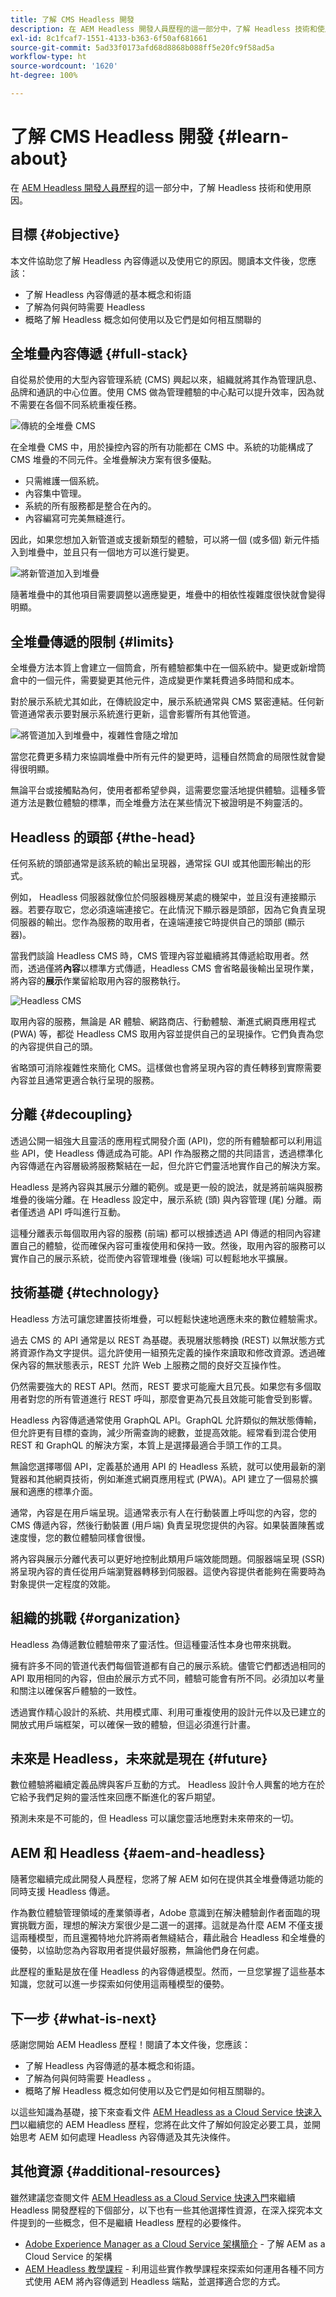 ```yaml
---
title: 了解 CMS Headless 開發
description: 在 AEM Headless 開發人員歷程的這一部分中，了解 Headless 技術和使用原因。
exl-id: 8c1fcaf7-1551-4133-b363-6f50af681661
source-git-commit: 5ad33f0173afd68d8868b088ff5e20fc9f58ad5a
workflow-type: ht
source-wordcount: '1620'
ht-degree: 100%

---
```


# 了解 CMS Headless 開發 {#learn-about}

在 [AEM Headless 開發人員歷程](overview.md)的這一部分中，了解 Headless 技術和使用原因。

## 目標 {#objective}

本文件協助您了解 Headless 內容傳遞以及使用它的原因。閱讀本文件後，您應該：

* 了解 Headless 內容傳遞的基本概念和術語
* 了解為何與何時需要 Headless 
* 概略了解 Headless 概念如何使用以及它們是如何相互關聯的

## 全堆疊內容傳遞 {#full-stack}

自從易於使用的大型內容管理系統 (CMS) 興起以來，組織就將其作為管理訊息、品牌和通訊的中心位置。使用 CMS 做為管理體驗的中心點可以提升效率，因為就不需要在各個不同系統重複任務。

![傳統的全堆疊 CMS](assets/full-stack.png)

在全堆疊 CMS 中，用於操控內容的所有功能都在 CMS 中。系統的功能構成了 CMS 堆疊的不同元件。全堆疊解決方案有很多優點。

* 只需維護一個系統。
* 內容集中管理。
* 系統的所有服務都是整合在內的。
* 內容編寫可完美無縫進行。

因此，如果您想加入新管道或支援新類型的體驗，可以將一個 (或多個) 新元件插入到堆疊中，並且只有一個地方可以進行變更。

![將新管道加入到堆疊](assets/adding-channel.png)

隨著堆疊中的其他項目需要調整以適應變更，堆疊中的相依性複雜度很快就會變得明顯。

## 全堆疊傳遞的限制 {#limits}

全堆疊方法本質上會建立一個筒倉，所有體驗都集中在一個系統中。變更或新增筒倉中的一個元件，需要變更其他元件，造成變更作業耗費過多時間和成本。

對於展示系統尤其如此，在傳統設定中，展示系統通常與 CMS 緊密連結。任何新管道通常表示要對展示系統進行更新，這會影響所有其他管道。

![將管道加入到堆疊中，複雜性會隨之增加](assets/presentation-complexity.png)

當您花費更多精力來協調堆疊中所有元件的變更時，這種自然筒倉的局限性就會變得很明顯。

無論平台或接觸點為何，使用者都希望參與，這需要您靈活地提供體驗。這種多管道方法是數位體驗的標準，而全堆疊方法在某些情況下被證明是不夠靈活的。

## Headless 的頭部 {#the-head}

任何系統的頭部通常是該系統的輸出呈現器，通常採 GUI 或其他圖形輸出的形式。

例如， Headless 伺服器就像位於伺服器機房某處的機架中，並且沒有連接顯示器。若要存取它，您必須遠端連接它。在此情況下顯示器是頭部，因為它負責呈現伺服器的輸出。您作為服務的取用者，在遠端連接它時提供自己的頭部 (顯示器)。

當我們談論 Headless CMS 時，CMS 管理內容並繼續將其傳遞給取用者。然而，透過僅將&#x200B;**內容**&#x200B;以標準方式傳遞，Headless CMS 會省略最後輸出呈現作業，將內容的&#x200B;**展示**&#x200B;作業留給取用內容的服務執行。

![ Headless CMS](assets/headless-cms.png)

取用內容的服務，無論是 AR 體驗、網路商店、行動體驗、漸進式網頁應用程式 (PWA) 等，都從 Headless CMS 取用內容並提供自己的呈現操作。它們負責為您的內容提供自己的頭。

省略頭可消除複雜性來簡化 CMS。這樣做也會將呈現內容的責任轉移到實際需要內容並且通常更適合執行呈現的服務。

## 分離 {#decoupling}

透過公開一組強大且靈活的應用程式開發介面 (API)，您的所有體驗都可以利用這些 API，使 Headless 傳遞成為可能。API 作為服務之間的共同語言，透過標準化內容傳遞在內容層級將服務繫結在一起，但允許它們靈活地實作自己的解決方案。

Headless 是將內容與其展示分離的範例。或是更一般的說法，就是將前端與服務堆疊的後端分離。在 Headless 設定中，展示系統 (頭) 與內容管理 (尾) 分離。兩者僅透過 API 呼叫進行互動。

這種分離表示每個取用內容的服務 (前端) 都可以根據透過 API 傳遞的相同內容建置自己的體驗，從而確保內容可重複使用和保持一致。然後，取用內容的服務可以實作自己的展示系統，從而使內容管理堆疊 (後端) 可以輕鬆地水平擴展。

## 技術基礎 {#technology}

Headless 方法可讓您建置技術堆疊，可以輕鬆快速地適應未來的數位體驗需求。

過去 CMS 的 API 通常是以 REST 為基礎。表現層狀態轉換 (REST) 以無狀態方式將資源作為文字提供。這允許使用一組預先定義的操作來讀取和修改資源。透過確保內容的無狀態表示，REST 允許 Web 上服務之間的良好交互操作性。

仍然需要強大的 REST API。然而，REST 要求可能龐大且冗長。如果您有多個取用者對您的所有管道進行 REST 呼叫，那麼會更為冗長且效能可能會受到影響。

Headless 內容傳遞通常使用 GraphQL API。GraphQL 允許類似的無狀態傳輸，但允許更有目標的查詢，減少所需查詢的總數，並提高效能。經常看到混合使用 REST 和 GraphQL 的解決方案，本質上是選擇最適合手頭工作的工具。

無論您選擇哪個 API，定義基於通用 API 的 Headless 系統，就可以使用最新的瀏覽器和其他網頁技術，例如漸進式網頁應用程式 (PWA)。API 建立了一個易於擴展和適應的標準介面。

通常，內容是在用戶端呈現。這通常表示有人在行動裝置上呼叫您的內容，您的 CMS 傳遞內容，然後行動裝置 (用戶端) 負責呈現您提供的內容。如果裝置陳舊或速度慢，您的數位體驗同樣會很慢。

將內容與展示分離代表可以更好地控制此類用戶端效能問題。伺服器端呈現 (SSR) 將呈現內容的責任從用戶端瀏覽器轉移到伺服器。這使內容提供者能夠在需要時為對象提供一定程度的效能。

## 組織的挑戰 {#organization}

Headless 為傳遞數位體驗帶來了靈活性。但這種靈活性本身也帶來挑戰。

擁有許多不同的管道代表們每個管道都有自己的展示系統。儘管它們都透過相同的 API 取用相同的內容，但由於展示方式不同，體驗可能會有所不同。必須加以考量和關注以確保客戶體驗的一致性。

透過實作精心設計的系統、共用模式庫、利用可重複使用的設計元件以及已建立的開放式用戶端框架，可以確保一致的體驗，但這必須進行計畫。

## 未來是 Headless，未來就是現在 {#future}

數位體驗將繼續定義品牌與客戶互動的方式。 Headless 設計令人興奮的地方在於它給予我們足夠的靈活性來回應不斷進化的客戶期望。

預測未來是不可能的，但 Headless 可以讓您靈活地應對未來帶來的一切。

## AEM 和 Headless {#aem-and-headless}

隨著您繼續完成此開發人員歷程，您將了解 AEM 如何在提供其全堆疊傳遞功能的同時支援 Headless 傳遞。

作為數位體驗管理領域的產業領導者，Adobe 意識到在解決體驗創作者面臨的現實挑戰方面，理想的解決方案很少是二選一的選擇。這就是為什麼 AEM 不僅支援這兩種模型，而且還獨特地允許將兩者無縫結合，藉此融合 Headless 和全堆疊的優勢，以協助您為內容取用者提供最好服務，無論他們身在何處。

此歷程的重點是放在僅 Headless 的內容傳遞模型。然而，一旦您掌握了這些基本知識，您就可以進一步探索如何使用這兩種模型的優勢。

## 下一步 {#what-is-next}

感謝您開始 AEM Headless 歷程！閱讀了本文件後，您應該：

* 了解 Headless 內容傳遞的基本概念和術語。
* 了解為何與何時需要 Headless 。
* 概略了解 Headless 概念如何使用以及它們是如何相互關聯的。

以這些知識為基礎，接下來查看文件 [AEM Headless as a Cloud Service 快速入門](getting-started.md)以繼續您的 AEM Headless 歷程，您將在此文件了解如何設定必要工具，並開始思考 AEM 如何處理 Headless 內容傳遞及其先決條件。

## 其他資源 {#additional-resources}

雖然建議您查閱文件 [AEM Headless as a Cloud Service 快速入門](getting-started.md)來繼續 Headless 開發歷程的下個部分，以下也有一些其他選擇性資源，在深入探究本文件提到的一些概念，但不是繼續 Headless 歷程的必要條件。

* [Adobe Experience Manager as a Cloud Service 架構簡介](/help/overview/architecture.md) - 了解 AEM as a Cloud Service 的架構
* [AEM Headless 教學課程](https://experienceleague.adobe.com/docs/experience-manager-learn/getting-started-with-aem-headless/overview.html) - 利用這些實作教學課程來探索如何運用各種不同方式使用 AEM 將內容傳遞到 Headless 端點，並選擇適合您的方式。

